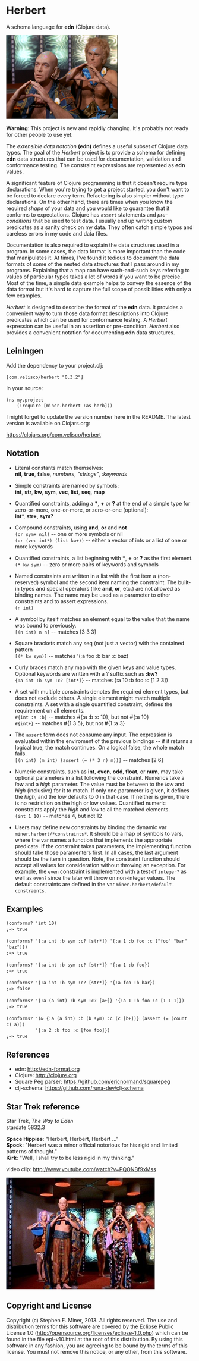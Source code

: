 # Herbert

A schema language for **edn** (Clojure data).

[![Way to Eden](img/way-to-eden.png)](#star-trek-reference)

__Warning__: This project is new and rapidly changing.  It's probably not ready for other people to use yet.

The _extensible data notation_ **(edn)** defines a useful subset of Clojure data types.  The goal
of the *Herbert* project is to provide a schema for defining **edn** data structures that can be
used for documentation, validation and conformance testing.  The constraint expressions are
represented as **edn** values.

A significant feature of Clojure programming is that it doesn't require type declarations.  When
you're trying to get a project started, you don't want to be forced to declare every term.
Refactoring is also simpler without type declarations.  On the other hand, there are times when you
know the required *shape* of your data and you would like to guarantee that it conforms to
expectations.  Clojure has `assert` statements and *pre-conditions* that be used to test data.  I
usually end up writing custom predicates as a sanity check on my data.  They often catch simple
typos and careless errors in my code and data files.

Documentation is also required to explain the data structures used in a program.  In some cases, the
data format is more important than the code that manipulates it.  At times, I've found it tedious to
document the data formats of some of the nested data structures that I pass around in my programs.
Explaining that a map can have such-and-such keys referring to values of particular types takes a
lot of words if you want to be precise.  Most of the time, a simple data example helps to convey the
essence of the data format but it's hard to capture the full scope of possibilities with only a few
examples.

*Herbert* is designed to describe the format of the **edn** data.  It provides a convenient way to
turn those data format descriptions into Clojure predicates which can be used for conformance
testing.  A *Herbert* expression can be useful in an assertion or pre-condition.  *Herbert* also
provides a convenient notation for documenting **edn** data structures.


## Leiningen

Add the dependency to your project.clj:

    [com.velisco/herbert "0.3.2"]

In your source:

    (ns my.project
		(:require [miner.herbert :as herb]))

I might forget to update the version number here in the README.  The latest version is available on
Clojars.org:

https://clojars.org/com.velisco/herbert

## Notation

* Literal constants match themselves: <BR>
**nil**, **true**, **false**, *numbers*, *"strings"*, *:keywords*

* Simple constraints are named by symbols: <BR>
**int**, **str**, **kw**, **sym**, **vec**, **list**, **seq**, **map**

* Quantified constraints, adding a __*__, __+__ or __?__ at the end of a simple type for
  zero-or-more, one-or-more, or zero-or-one (optional): <BR>
**int***, **str+**, **sym?**
  
* Compound constraints, using **and**, **or** and **not** <BR>
`(or sym+ nil)`  -- one or more symbols or nil <BR>
`(or (vec int*) (list kw+))`  -- either a vector of ints or a list of one or more keywords

* Quantified constraints, a list beginning with __*__, __+__ or __?__ as the first element. <BR>
`(* kw sym)`  -- zero or more pairs of keywords and symbols

* Named constraints are written in a list with the first item a (non-reserved) symbol and the second
  item naming the constraint.  The built-in types and special operators (like **and**, **or**,
  etc.) are not allowed as binding names.  The name may be used as a parameter to other constraints
  and to assert expressions.<BR>
`(n int)`

* A symbol by itself matches an element equal to the value that the name was bound to
  previously. <BR>
`[(n int) n n]` -- matches [3 3 3]
	
* Square brackets match any seq (not just a vector) with the contained pattern <BR>
`[(* kw sym)]`  -- matches '(:a foo :b bar :c baz)

* Curly braces match any map with the given keys and value types.  Optional keywords are written
  with a ? suffix such as **:kw?** <BR>
`{:a int :b sym :c? [int*]}`  -- matches {:a 10 :b foo :c [1 2 3]}

* A set with multiple constraints denotes the required element types, but does not exclude others.
  A single element might match multiple constraints.  A set with a single quantified constraint,
  defines the requirement on all elements. <BR>
`#{int :a :b}` -- matches #{:a :b :c 10}, but not #{:a 10} <BR>
`#{int+}` -- matches #{1 3 5}, but not #{1 :a 3}

* The `assert` form does not consume any input.  The expression is evaluated within the enviroment
  of the previous bindings -- if it returns a logical true, the match continues.  On a logical
  false, the whole match fails. <BR> 
`[(n int) (m int) (assert (= (* 3 n) m))]` -- matches [2 6]

* Numeric constraints, such as __int__, __even__, __odd__, __float__, or __num__, may take optional
  parameters in a list following the constraint.  Numerics take a _low_ and a _high_ parameter.  The
  value must be between to the _low_ and _high_ (inclusive) for it to match.  If only one parameter
  is given, it defines the _high_, and the _low_ defaults to 0 in that case.  If neither is given,
  there is no restriction on the high or low values.  Quantified numeric constraints apply the
  _high_ and _low_ to all the matched elements. <BR>
`(int 1 10)`  -- matches 4, but not 12

* Users may define new constraints by binding the dynamic var `miner.herbert/*constraints*`.  It
  should be a map of symbols to vars, where the var names a function that implements the appropriate
  predicate.  If the constraint takes parameters, the implementing function should take those
  paramenters first.  In all cases, the last argument should be the item in question.  Note, the
  constraint function should accept all values for consideration without throwing an exception.  For
  example, the `even` constraint is implemented with a test of `integer?` as well as `even?` since
  the later will throw on non-integer values.  The default constraints are defined in the var
  `miner.herbert/default-constraints`.


## Examples

    (conforms? 'int 10)
	;=> true
	
	(conforms? '{:a int :b sym :c? [str*]} '{:a 1 :b foo :c ["foo" "bar" "baz"]})
	;=> true

	(conforms? '{:a int :b sym :c? [str*]} '{:a 1 :b foo})
	;=> true

	(conforms? '{:a int :b sym :c? [str*]} '{:a foo :b bar})
	;=> false

    (conforms? '{:a (a int) :b sym :c? [a+]} '{:a 1 :b foo :c [1 1 1]})
    ;=> true

    (conforms? '(& {:a (a int) :b (b sym) :c (c [b+])} (assert (= (count c) a))) 
	           '{:a 2 :b foo :c [foo foo]})
    ;=> true

	
## References

* edn: http://edn-format.org
* Clojure: http://clojure.org
* Square Peg parser:  https://github.com/ericnormand/squarepeg
* clj-schema:  https://github.com/runa-dev/clj-schema


## Star Trek reference

Star Trek, _The Way to Eden_  
stardate 5832.3

**Space Hippies**: "Herbert, Herbert, Herbert ..."  
**Spock**: "Herbert was a minor official notorious for his rigid and limited patterns of thought."  
**Kirk**: "Well, I shall try to be less rigid in my thinking."  

video clip:  http://www.youtube.com/watch?v=PQONBf9xMss

[![Way to Eden](img/way-to-eden2.jpg)](http://www.youtube.com/watch?v=PQONBf9xMss)

## Copyright and License

Copyright (c) Stephen E. Miner, 2013. All rights reserved.
The use and distribution terms for this software are covered by the
Eclipse Public License 1.0 (http://opensource.org/licenses/eclipse-1.0.php)
which can be found in the file epl-v10.html at the root of this distribution.
By using this software in any fashion, you are agreeing to be bound by
the terms of this license.
You must not remove this notice, or any other, from this software.
